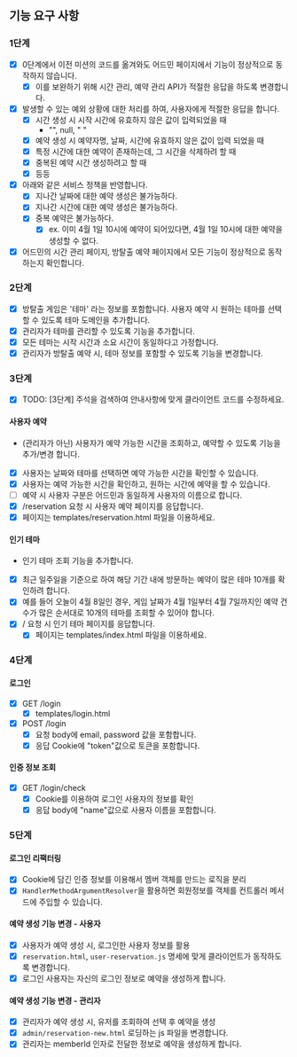 ## 기능 요구 사항

### 1단계

- [x] 0단계에서 이전 미션의 코드를 옮겨와도 어드민 페이지에서 기능이 정상적으로 동작하지 않습니다.
    -[x] 이를 보완하기 위해 시간 관리, 예약 관리 API가 적절한 응답을 하도록 변경합니다.
-[x] 발생할 수 있는 예외 상황에 대한 처리를 하여, 사용자에게 적절한 응답을 합니다.
    -[x] 시간 생성 시 시작 시간에 유효하지 않은 값이 입력되었을 때
        - "", null, "   "
    -[x] 예약 생성 시 예약자명, 날짜, 시간에 유효하지 않은 값이 입력 되었을 때
    -[x] 특정 시간에 대한 예약이 존재하는데, 그 시간을 삭제하려 할 때
    -[x] 중복된 예약 시간 생성하려고 할 때
    -[x] 등등
-[x] 아래와 같은 서비스 정책을 반영합니다.
    -[x] 지나간 날짜에 대한 예약 생성은 불가능하다.
    -[x] 지나간 시간에 대한 예약 생성은 불가능하다.
    -[x] 중복 예약은 불가능하다.
        -[x] ex. 이미 4월 1일 10시에 예약이 되어있다면, 4월 1일 10시에 대한 예약을 생성할 수 없다.
-[x] 어드민의 시간 관리 페이지, 방탈출 예약 페이지에서 모든 기능이 정상적으로 동작하는지 확인합니다.

### 2단계

- [x] 방탈출 게임은 '테마' 라는 정보를 포함합니다. 사용자 예약 시 원하는 테마를 선택할 수 있도록 테마 도메인을 추가합니다.
- [x] 관리자가 테마를 관리할 수 있도록 기능을 추가합니다.
- [x] 모든 테마는 시작 시간과 소요 시간이 동일하다고 가정합니다.
- [x] 관리자가 방탈출 예약 시, 테마 정보를 포함할 수 있도록 기능을 변경합니다.

### 3단계

- [x] TODO: [3단계] 주석을 검색하여 안내사항에 맞게 클라이언트 코드를 수정하세요.

#### 사용자 예약

- (관리자가 아닌) 사용자가 예약 가능한 시간을 조회하고, 예약할 수 있도록 기능을 추가/변경 합니다.
- [x] 사용자는 날짜와 테마를 선택하면 예약 가능한 시간을 확인할 수 있습니다.
- [x] 사용자는 예약 가능한 시간을 확인하고, 원하는 시간에 예약을 할 수 있습니다.
- [ ] 예약 시 사용자 구분은 어드민과 동일하게 사용자의 이름으로 합니다.
- [x] /reservation 요청 시 사용자 예약 페이지를 응답합니다.
- [x] 페이지는 templates/reservation.html 파일을 이용하세요.

#### 인기 테마

- 인기 테마 조회 기능을 추가합니다.
- [x] 최근 일주일을 기준으로 하여 해당 기간 내에 방문하는 예약이 많은 테마 10개를 확인하려 합니다.
- [x] 예를 들어 오늘이 4월 8일인 경우, 게임 날짜가 4월 1일부터 4월 7일까지인 예약 건수가 많은 순서대로 10개의 테마를 조회할 수 있어야 합니다.
- [x] / 요청 시 인기 테마 페이지를 응답합니다.
    - [x] 페이지는 templates/index.html 파일을 이용하세요.

### 4단계

#### 로그인

- [x] GET /login
    - [x] templates/login.html
- [x] POST /login
    - [x] 요청 body에 email, password 값을 포함합니다.
    - [x] 응답 Cookie에 "token"값으로 토큰을 포함합니다.

#### 인증 정보 조회

- [x] GET /login/check
    - [x] Cookie를 이용하여 로그인 사용자의 정보를 확인
    - [x] 응답 body에 "name"값으로 사용자 이름을 포함합니다.

### 5단계

#### 로그인 리팩터링

- [x] Cookie에 담긴 인증 정보를 이용해서 멤버 객체를 만드는 로직을 분리
- [x] `HandlerMethodArgumentResolver`을 활용하면 회원정보를 객체를 컨트롤러 메서드에 주입할 수 있습니다.

#### 예약 생성 기능 변경 - 사용자

- [x] 사용자가 예약 생성 시, 로그인한 사용자 정보를 활용
- [x] `reservation.html`, `user-reservation.js` 명세에 맞게 클라이언트가 동작하도록 변경합니다.
- [x] 로그인 사용자는 자신의 로그인 정보로 예약을 생성하게 합니다.

#### 예약 생성 기능 변경 - 관리자

- [x] 관리자가 예약 생성 시, 유저를 조회하여 선택 후 예약을 생성
- [x] `admin/reservation-new.html` 로딩하는 js 파일을 변경합니다.
- [x] 관리자는 memberId 인자로 전달한 정보로 예약을 생성하게 합니다.
